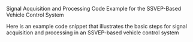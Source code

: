 
Signal Acquisition and Processing Code Example for the SSVEP-Based Vehicle Control System

Here is an example code snippet that illustrates the basic steps for signal acquisition and processing in an SSVEP-based vehicle control system
